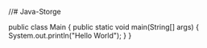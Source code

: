 //# Java-Storge

public class Main {
  public static void main(String[] args) {
    System.out.println("Hello World");
  }
}
